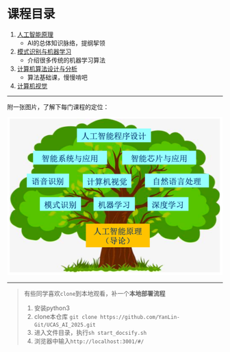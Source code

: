 # 课程目录

1. [人工智能原理](人工智能原理/)
    - AI的总体知识脉络，提纲挈领
2. [模式识别与机器学习](模式识别与机器学习/)
    - 介绍很多传统的机器学习算法
3. [计算机算法设计与分析](计算机算法设计与分析/)
    - 算法基础课，慢慢啃吧
4. [计算机视觉](计算机视觉/)

---

附一张图片，了解下每门课程的定位：

![AI](AI.png)

---

> 有些同学喜欢`clone`到本地观看，补一个**本地部署流程**
> 1. 安装python3
> 2. clone本仓库 `git clone https://github.com/YanLin-Git/UCAS_AI_2025.git`
> 3. 进入文件目录，执行`sh start_docsify.sh`
> 4. 浏览器中输入`http://localhost:3001/#/`